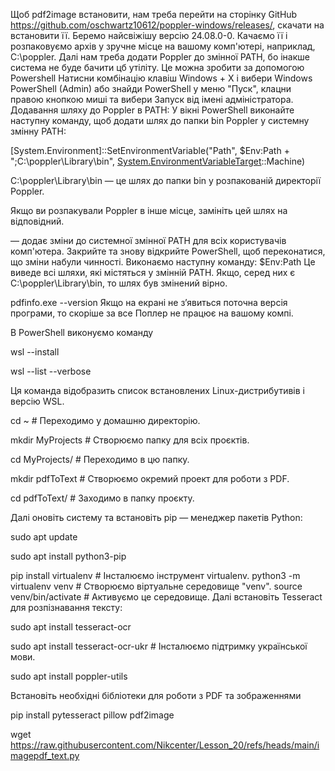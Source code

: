 Щоб pdf2image встановити, нам треба перейти  на сторінку GitHub https://github.com/oschwartz10612/poppler-windows/releases/, скачати на встановити її. Беремо найсвіжішу версію 24.08.0-0. Качаємо її і розпаковуємо архів у зручне місце на вашому комп'ютері, наприклад, C:\poppler.
Далі нам треба додати Poppler до змінної PATH, бо інакше система не буде бачити цб утіліту. Це можна зробити за допомогою Powershell
Натисни комбінацію клавіш Windows + X і вибери Windows PowerShell (Admin) або знайди PowerShell у меню "Пуск", клацни правою кнопкою миші та вибери Запуск від імені адміністратора.
Додавання шляху до Poppler в PATH: У вікні PowerShell виконайте наступну команду, щоб додати шлях до папки bin Poppler у системну змінну PATH:

[System.Environment]::SetEnvironmentVariable("Path", $Env:Path + ";C:\poppler\Library\bin", [System.EnvironmentVariableTarget]::Machine)

C:\poppler\Library\bin — це шлях до папки bin у розпакованій директорії Poppler. 

Якщо ви розпакували Poppler в інше місце, замініть цей шлях на відповідний.

[System.EnvironmentVariableTarget]::Machine 

— додає зміни до системної змінної PATH для всіх користувачів комп'ютера.
Закрийте та знову відкрийте PowerShell, щоб переконатися, що зміни набули чинності. Виконаємо наступну команду: $Env:Path
Це виведе всі шляхи, які містяться у змінній PATH. Якщо, серед них є C:\poppler\Library\bin, то шлях був змінений вірно.

pdfinfo.exe --version
Якщо на екрані не з’явиться поточна версія програми, то скоріше за все Поплер не працює на вашому компі.


В PowerShell виконуємо команду 

wsl --install

wsl --list --verbose

Ця команда відобразить список встановлених Linux-дистрибутивів і версію WSL. 

cd ~ # Переходимо у домашню директорію.

mkdir MyProjects # Створюємо папку для всіх проєктів.

cd MyProjects/ # Переходимо в цю папку. 

mkdir pdfToText # Створюємо окремий проект для роботи з PDF. 

cd pdfToText/ # Заходимо в папку проєкту.

Далі оновіть систему та встановіть pip — менеджер пакетів Python:

sudo apt update 

sudo apt install python3-pip

pip install virtualenv # Інсталюємо інструмент virtualenv. python3 -m virtualenv venv # Створюємо віртуальне середовище "venv". source venv/bin/activate # Активуємо це середовище.
Далі встановіть Tesseract для розпізнавання тексту:

sudo apt install tesseract-ocr 

sudo apt install tesseract-ocr-ukr # Інсталюємо підтримку української мови.

sudo apt install poppler-utils

Встановіть необхідні бібліотеки для роботи з PDF та зображеннями

pip install pytesseract pillow pdf2image

wget https://raw.githubusercontent.com/Nikcenter/Lesson_20/refs/heads/main/imagepdf_text.py
